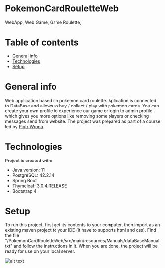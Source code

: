 # PokemonCardRouletteWeb
WebApp, Web Game, Game Roulette,

# Table of contents
* [General info](#general-info)
* [Technologies](#technologies)
* [Setup](#setup)

# General info
Web application based on pokemon card roulette. Aplication is connected to DataBase and allows to buy / collect / play with pokemon cards. You can create your own profile to experience our game or login to admin profile which gives you more options like removing some players or checking messages send from website.
The project was prepared as part of a course led by 
<a href="https://github.com/piotrolot1" rel="nofollow">Piotr Wrona</a>.

# Technologies
Project is created with:
* Java version: 11
* PostgreSQL: 42.2.14
* Spring Boot
* Thymeleaf: 3.0.4.RELEASE
* Bootstrap 4

# Setup
To run this project, first get its contents to your computer, then import as an existing maven project to your IDE (it have to supports html and css).
Find the file "/PokemonCardRouletteWeb/src/main/resources/Manuals/dataBaseManual.txt" and follow the instructions in it. 
When you are done, the project will be ready for use on your local server.

![alt text](https://i.imgur.com/pgRIwta.png)
